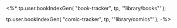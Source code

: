 <%*
tp.user.bookIndexGen(
	"book-tracker", tp, '"library/books"'
);

tp.user.bookIndexGen(
	"comic-tracker", tp, '"library/comics"'
);
-%>
